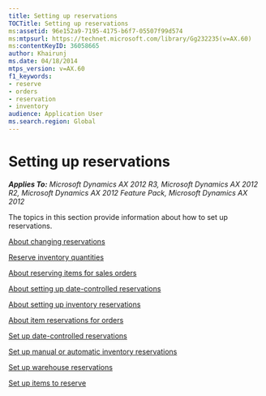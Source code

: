 ```yaml
---
title: Setting up reservations
TOCTitle: Setting up reservations
ms:assetid: 96e152a9-7195-4175-b6f7-05507f99d574
ms:mtpsurl: https://technet.microsoft.com/library/Gg232235(v=AX.60)
ms:contentKeyID: 36058665
author: Khairunj
ms.date: 04/18/2014
mtps_version: v=AX.60
f1_keywords:
- reserve
- orders
- reservation
- inventory
audience: Application User
ms.search.region: Global
---
```


# Setting up reservations 


_**Applies To:** Microsoft Dynamics AX 2012 R3, Microsoft Dynamics AX 2012 R2, Microsoft Dynamics AX 2012 Feature Pack, Microsoft Dynamics AX 2012_

The topics in this section provide information about how to set up reservations.

[About changing reservations](about-changing-reservations.md)

[Reserve inventory quantities](reserve-inventory-quantities.md)

[About reserving items for sales orders](about-reserving-items-for-sales-orders.md)

[About setting up date-controlled reservations](about-setting-up-date-controlled-reservations.md)

[About setting up inventory reservations](about-setting-up-inventory-reservations.md)

[About item reservations for orders](about-item-reservations-for-orders.md)

[Set up date-controlled reservations](set-up-date-controlled-reservations.md)

[Set up manual or automatic inventory reservations](set-up-manual-or-automatic-inventory-reservations.md)

[Set up warehouse reservations](set-up-warehouse-reservations.md)

[Set up items to reserve](set-up-items-to-reserve.md)

  



